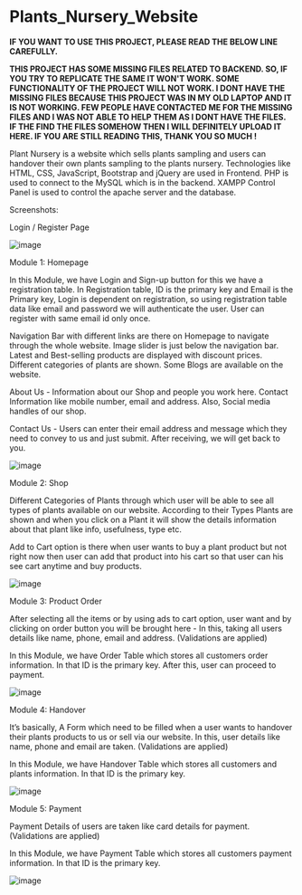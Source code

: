 # Plants_Nursery_Website
****IF YOU WANT TO USE THIS PROJECT, PLEASE READ THE BELOW LINE CAREFULLY.****

**THIS PROJECT HAS SOME MISSING FILES RELATED TO BACKEND. SO, IF YOU TRY TO REPLICATE THE SAME IT WON'T WORK. SOME FUNCTIONALITY OF THE PROJECT WILL NOT WORK. I DONT HAVE THE MISSING FILES BECAUSE THIS PROJECT WAS IN MY OLD LAPTOP AND IT IS NOT WORKING. FEW PEOPLE HAVE CONTACTED ME FOR THE MISSING FILES AND I WAS NOT ABLE TO HELP THEM AS I DONT HAVE THE FILES. IF THE FIND THE FILES SOMEHOW THEN I WILL DEFINITELY UPLOAD IT HERE. IF YOU ARE STILL READING THIS, THANK YOU SO MUCH !**

Plant Nursery is a website which sells plants sampling and users can handover their own plants sampling to the plants nursery. 
Technologies like HTML, CSS, JavaScript, Bootstrap and jQuery are used in Frontend. PHP is used to connect to the MySQL which is in the backend. 
XAMPP Control Panel is used to control the apache server and the database.

Screenshots:

Login / Register Page

![image](https://user-images.githubusercontent.com/85878447/192216397-e1ddf377-e6d2-42c7-b18a-5ef9f11ed7db.png)

Module 1: Homepage

In this Module, we have Login and Sign-up button for this we have a registration table. In Registration table, ID is the primary key and Email is the Primary key, Login is dependent on registration, so using registration table data like email and password we will authenticate the user. User can register with same email id only once.

Navigation Bar with different links are there on Homepage to navigate through the whole website. Image slider is just below the navigation bar. Latest and Best-selling products are displayed with discount prices. Different categories of plants are shown. Some Blogs are available on the website.

About Us - Information about our Shop and people you work here. Contact Information like mobile number, email and address. Also, Social media handles of our shop.

Contact Us - Users can enter their email address and message which they need to convey to us and just submit. After receiving, we will get back to you.

![image](https://user-images.githubusercontent.com/85878447/192216530-b531a07f-681b-40d6-8c98-5dfd0d9f6626.png)

Module 2: Shop

Different Categories of Plants through which user will be able to see all types of plants available on our website. According to their Types Plants are shown and when you click on a Plant it will show the details information about that plant like info, usefulness, type etc.

Add to Cart option is there when user wants to buy a plant product but not right now then user can add that product into his cart so that user can his see cart anytime and buy products. 

![image](https://user-images.githubusercontent.com/85878447/192216741-8a9ea321-619c-4cdf-a67d-35533fcbe6d5.png)

Module 3: Product Order

After selecting all the items or by using ads to cart option, user want and by clicking on order button you will be brought here - In this, taking all users details like name, phone, email and address. (Validations are applied)

In this Module, we have Order Table which stores all customers order information. In that ID is the primary key. After this, user can proceed to payment.

![image](https://user-images.githubusercontent.com/85878447/192216767-cdbec4dd-de9b-4232-a2c4-3c0df7342eff.png)

Module 4: Handover

It’s basically, A Form which need to be filled when a user wants to handover their plants products to us or sell via our website. In this, user details like name, phone and email are taken. (Validations are applied)

In this Module, we have Handover Table which stores all customers and plants information. In that ID is the primary key. 

![image](https://user-images.githubusercontent.com/85878447/192216661-0947f1c5-13c3-47f3-95c6-153ba81d5809.png)

Module 5: Payment

Payment Details of users are taken like card details for payment. (Validations are applied)

In this Module, we have Payment Table which stores all customers payment information. In that ID is the primary key. 

![image](https://user-images.githubusercontent.com/85878447/192216781-ac5a0e23-7502-4e49-9c27-85cf741a18df.png)

 



